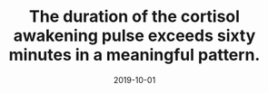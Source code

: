 ---
title: "The duration of the cortisol awakening pulse exceeds sixty minutes in a meaningful pattern."
collection: publications
permalink: /publication/2019-CAP
date: 2019-10-01
venue: 'Psychoneuroendocrinology'
paperurl: '/files/pdf/publications/Benz_2019_cap_accepted.pdf'
link: 'https://www.sciencedirect.com/science/article/abs/pii/S0306453018307297'
citation: 'Benz, A., <b>Meier, M.</b>, Mankin, M., Unternaehrer, E., & Pruessner, J. C. (2019). The duration of the cortisol awakening pulse exceeds sixty minutes in a meaningful pattern. <i>Psychoneuroendocrinology, 105</i>, 187-194. https://doi.org/10.1016/j.psyneuen.2018.12.225'
---